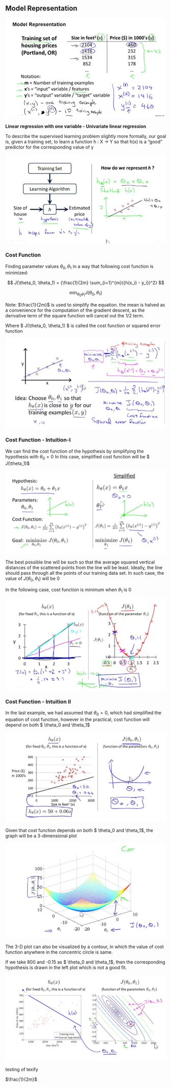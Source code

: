 ## Model Representation

![000008](images/2020-10-06-000008.jpg)

**Linear regression with one variable - Univariate linear regression**

To describe the supervised learning problem slightly more formally, our goal is, given a training set, to learn a function h : X → Y so that h(x) is a “good” predictor for the corresponding value of y

![000009](images/2020-10-06-000009.jpg)

### Cost Function

Finding parameter values $\theta_0,  \theta_1$ in a way that following cost function is minimized: 

$$ J(\theta_0, \theta_1) = {\frac{1}{2m} \sum_{i=1}^{m}({h(x_i) - y_i})^2} $$

$$ \min_{\theta_0 \theta_1} {J(\theta_0, \theta_1)} $$ 

Note: $\frac{1}{2m}$ is used to simplify the equation. the mean is halved as a convenience for the computation of the gradient descent, as the derivative term of the square function will cancel out the 1/2 term.

Where $ J(\theta_0, \theta_1) $ is called the cost function or squared error function

![000010](images/2020-10-06-000010.jpg)

### Cost Function - Intuition-I

We can find the cost function of the hypothesis by simplifying the hypothesis with $\theta_0 = 0$ In this case, simplified cost function will be $ J(\theta_1)$

![000011](images/2020-10-06-000011.jpg)

The best possible line will be such so that the average squared vertical distances of the scattered points from the line will be least. Ideally, the line should pass through all the points of our training data set. In such case, the value of $J(\theta_0, \theta_1)$ will be 0

In the following case, cost function is minimum when $\theta_1$ is 0

![000012](images/2020-10-06-000012.jpg)

### Cost Function - Intuition II

In the last example, we had assumed that $\theta_0=0$, which had simplified the equation of cost function, however in the practical, cost function will depend on both $ \theta_0 and \theta_1$

![000013](images/2020-10-06-000013.jpg)

Given that cost function depends on both $ \theta_0 and \theta_1$, the graph will be a 3-dimensional plot

![000014](images/2020-10-06-000014.jpg)

The 3-D plot can also be visualized by a contour, in which the value of cost function anywhere in the concentric circle is same.

If we take 800 and -0.15 as $ \theta_0 and \theta_1$, then the corresponding hypothesis is drawn in the left plot which is not a good fit.

![000015](images/2020-10-06-000015.jpg)

testing of texify 

$\frac{1}{2m}$

